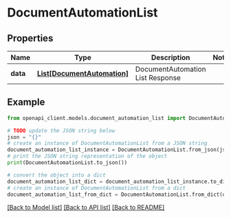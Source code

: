 # DocumentAutomationList


## Properties

Name | Type | Description | Notes
------------ | ------------- | ------------- | -------------
**data** | [**List[DocumentAutomation]**](DocumentAutomation.md) | DocumentAutomation List Response | 

## Example

```python
from openapi_client.models.document_automation_list import DocumentAutomationList

# TODO update the JSON string below
json = "{}"
# create an instance of DocumentAutomationList from a JSON string
document_automation_list_instance = DocumentAutomationList.from_json(json)
# print the JSON string representation of the object
print(DocumentAutomationList.to_json())

# convert the object into a dict
document_automation_list_dict = document_automation_list_instance.to_dict()
# create an instance of DocumentAutomationList from a dict
document_automation_list_from_dict = DocumentAutomationList.from_dict(document_automation_list_dict)
```
[[Back to Model list]](../README.md#documentation-for-models) [[Back to API list]](../README.md#documentation-for-api-endpoints) [[Back to README]](../README.md)


